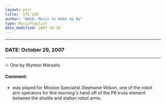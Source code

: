 ```yaml
---
layout: post
title:  STS-120
author: "NASA: Music to Wake Up By"
type: MusicPlaylist
date_modified: 2007-10-29
---
```


----
### DATE: October 29, 2007
----
⊹ One by Wynton Marsalis

#### Comment:
* was played for Mission Specialist Stephanie Wilson, one of the robot arm operators for this morning's hand off of the P6 truss element between the shuttle and station robot arms.
